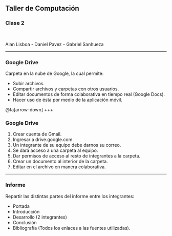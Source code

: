 ## Taller de Computación
### Clase 2

<br>

Alan Lisboa - Daniel Pavez - Gabriel Sanhueza

---
### Google Drive

Carpeta en la nube de Google, la cual permite:
- Subir archivos.
- Compartir archivos y carpetas con otros usuarios.
- Editar documentos de forma colaborativa en tiempo real (Google Docs).
- Hacer uso de ésta por medio de la aplicación móvil.

@fa[arrow-down]
+++
### Google Drive

1. Crear cuenta de Gmail.
2. Ingresar a drive.google.com
3. Un integrante de su equipo debe darnos su correo.
4. Se dará acceso a una carpeta al equipo.
5. Dar permisos de acceso al resto de integrantes a la carpeta.
6. Crear un documento al interior de la carpeta.
7. Editar en el archivo en manera colaborativa.
---
### Informe

Repartir las distintas partes del informe entre los integrantes:
- Portada
- Introducción
- Desarrollo (2 integrantes)
- Conclusión
- Bibliografía (Todos los enlaces a las fuentes utilizadas).